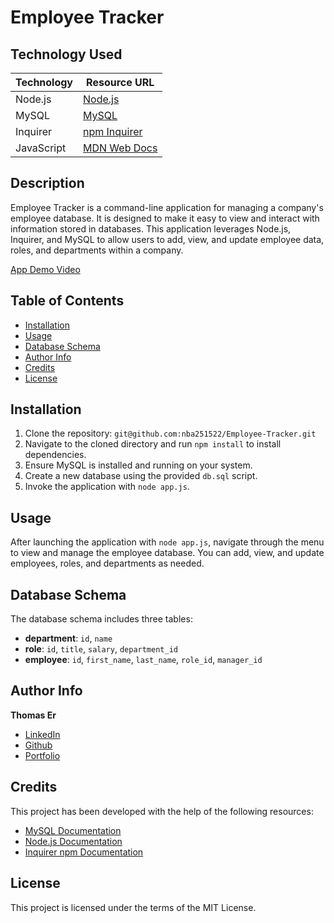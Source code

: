# Employee Tracker

## Technology Used

| Technology  | Resource URL                                         |
|-------------|------------------------------------------------------|
| Node.js     | [Node.js](https://nodejs.org/)                       |
| MySQL       | [MySQL](https://www.mysql.com/)                      |
| Inquirer    | [npm Inquirer](https://www.npmjs.com/package/inquirer) |
| JavaScript  | [MDN Web Docs](https://developer.mozilla.org/en-US/docs/Web/JavaScript) |

## Description

Employee Tracker is a command-line application for managing a company's employee database. It is designed to make it easy to view and interact with information stored in databases. This application leverages Node.js, Inquirer, and MySQL to allow users to add, view, and update employee data, roles, and departments within a company.

[App Demo Video](https://www.youtube.com/watch?v=HsSq24Hx8Wk)

## Table of Contents
- [Installation](#installation)                                         
- [Usage](#usage)
- [Database Schema](#database-schema)
- [Author Info](#author-info)
- [Credits](#credits)
- [License](#license)

## Installation

1. Clone the repository: `git@github.com:nba251522/Employee-Tracker.git`
2. Navigate to the cloned directory and run `npm install` to install dependencies.
3. Ensure MySQL is installed and running on your system.
4. Create a new database using the provided `db.sql` script.
5. Invoke the application with `node app.js`.

## Usage

After launching the application with `node app.js`, navigate through the menu to view and manage the employee database. You can add, view, and update employees, roles, and departments as needed.

## Database Schema

The database schema includes three tables:
- **department**: `id`, `name`
- **role**: `id`, `title`, `salary`, `department_id`
- **employee**: `id`, `first_name`, `last_name`, `role_id`, `manager_id`

## Author Info

**Thomas Er**
- [LinkedIn](https://www.linkedin.com/in/thomas-er-9b77321b9)
- [Github](https://github.com/nba251522)
- [Portfolio](https://nba251522.github.io/thomas-er-porfolio/)

## Credits

This project has been developed with the help of the following resources:
  - [MySQL Documentation](https://dev.mysql.com/doc/)
  - [Node.js Documentation](https://nodejs.org/en/docs/)
  - [Inquirer npm Documentation](https://www.npmjs.com/package/inquirer)

## License

This project is licensed under the terms of the MIT License.